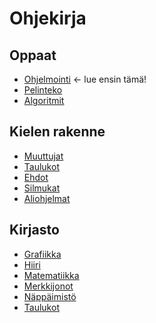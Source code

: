 Ohjekirja
=========

Oppaat
------
  * [Ohjelmointi](manual:programming) &larr; lue ensin tämä!
  * [Pelinteko](manual:peli)
  * [Algoritmit](manual:algo)

Kielen rakenne
--------------
  * [Muuttujat](manual:muu)
  * [Taulukot](manual:tau)
  * [Ehdot](manual:ehd)
  * [Silmukat](manual:sil)
  * [Aliohjelmat](manual:ali)

Kirjasto
--------
  * [Grafiikka](manual:gra)
  * [Hiiri](manual:hii)
  * [Matematiikka](manual:mat)
  * [Merkkijonot](manual:mer)
  * [Näppäimistö](manual:nap)
  * [Taulukot](manual:tau2)
